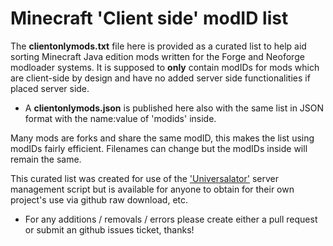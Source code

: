 # Minecraft 'Client side' modID list  

The **clientonlymods.txt** file here is provided as a curated list to help aid sorting Minecraft Java edition mods written for the Forge and Neoforge modloader systems.  It is supposed to **only** contain modIDs for mods which are client-side by design and have no added server side functionalities if placed server side.  

- A **clientonlymods.json** is published here also with the same list in JSON format with the name:value of 'modids' inside.

Many mods are forks and share the same modID, this makes the list using modIDs fairly efficient.  Filenames can change but the modIDs inside will remain the same.  

This curated list was created for use of the ['Universalator'](https://github.com/nanonestor/universalator/wiki) server management script but is available for anyone to obtain for their own project's use via github raw download, etc.  

- For any additions / removals / errors please create either a pull request or submit an github issues ticket, thanks!  
